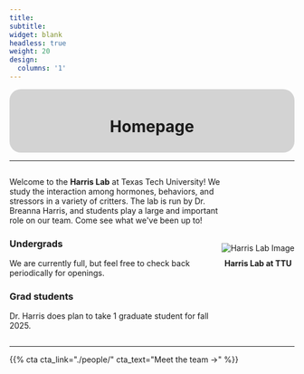 ```yaml
---
title: 
subtitle:
widget: blank
headless: true
weight: 20
design:
  columns: '1'
---
```

  

<div style="background-color: lightgrey; padding: 10px; border-radius: 20px; text-align: center;">
    <h1>Homepage</h1>
</div>

---

<div style="display: flex; align-items: center;">
    <div style="flex: 1;">
        <p>Welcome to the <strong>Harris Lab</strong> at Texas Tech University! We study the interaction among hormones, behaviors, and stressors in a variety of critters. The lab is run by Dr. Breanna Harris, and students play a large and important role on our team. Come see what we've been up to!</p>
        <h3>Undergrads</h3>
        <p>We are currently full, but feel free to check back periodically for openings.</p>
        <h3>Grad students</h3>
        <p>Dr. Harris does plan to take 1 graduate student for fall 2025.</p>
    </div>
    <div style="margin-top: 20px; text-align: center;">
        <img src="https://github.com/breanna-n-harris/Harris-lab-website/assets/58483740/c3e6e8b7-28d7-4e78-a747-56f2bb79dc21" alt="Harris Lab Image" style="max-width: 500px; height: auto;">
        <p style="margin-top: 10px;"><strong>Harris Lab at TTU</strong></p>
    </div>
</div>

---



{{% cta cta_link="./people/" cta_text="Meet the team →" %}}
